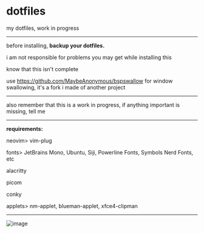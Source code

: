 # dotfiles
my dotfiles, work in progress

---

before installing, **backup your dotfiles.**

i am not responsible for problems you may get while installing this

know that this isn't complete

use https://github.com/MaybeAnonymous/bspswallow for window swallowing, it's a fork i made of another project

---

also remember that this is a work in progress, if anything important is missing, tell me

---

**requirements:**

neovim> vim-plug

fonts> JetBrains Mono, Ubuntu, Siji, Powerline Fonts, Symbols Nerd Fonts, etc

alacritty

picom

conky

applets> nm-applet, blueman-applet, xfce4-clipman

---
![image](https://user-images.githubusercontent.com/89218161/151441716-4b9ea61d-1140-4966-b21f-f51aca54c006.png)
